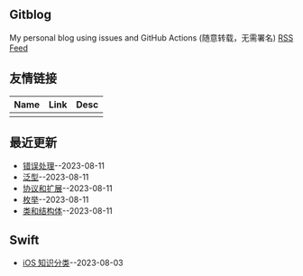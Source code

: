 ## Gitblog
My personal blog using issues and GitHub Actions (随意转载，无需署名)
[RSS Feed](https://raw.githubusercontent.com/yytmzys/blog/master/feed.xml)

## 友情链接
<table>
<thead>
<tr>
<th>Name</th>
<th>Link</th>
<th>Desc</th>
</tr>
</thead>
<tbody>
<tr>
<td></td>
<td></td>
<td></td>
</tr>
</tbody>
</table>

## 最近更新
- [错误处理](https://github.com/yytmzys/blog/issues/9)--2023-08-11
- [泛型](https://github.com/yytmzys/blog/issues/8)--2023-08-11
- [协议和扩展](https://github.com/yytmzys/blog/issues/7)--2023-08-11
- [枚举](https://github.com/yytmzys/blog/issues/6)--2023-08-11
- [类和结构体](https://github.com/yytmzys/blog/issues/5)--2023-08-11
## Swift
- [iOS 知识分类](https://github.com/yytmzys/blog/issues/1)--2023-08-03
